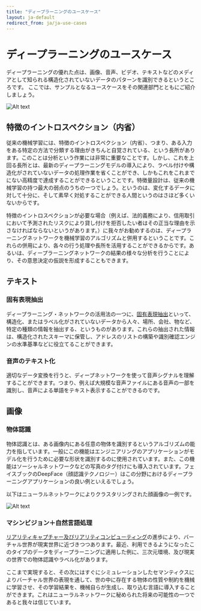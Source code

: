 ```yaml
---
title: "ディープラーニングのユースケース"
layout: ja-default
redirect_from: ja/ja-use-cases
---
```


# ディープラーニングのユースケース

ディープラーニングの優れた点は、画像、音声、ビデオ、テキストなどのメディアとして知られる構造化されていないデータのパターンを識別できるというところです。
ここでは、サンプルとなるユースケースをその関連部門とともにご紹介しましょう。

![Alt text](../img/.png)

## 特徴のイントロスペクション（内省）

従来の機械学習には、特徴のイントロスペクション（内省）、つまり、ある入力をある特定の方法で分類する理由がきちんと自覚されている、という長所があります。このことは分析という作業には非常に重要なことです。しかし、これを上回る長所とは、最新のディープラーニングモデルの導入により、ラベル付けや構造化がされていないデータの処理作業を省くことができ、しかもこれをこれまでにない高精度で達成することができるということです。特徴量設計は、従来の機械学習の持つ最大の弱点のうちの一つでしょう。というのは、変化するデータに対して十分に、そして素早く対処することができる人間というのはさほど多くいないからです。

特徴のイントロスペクションが必要な場合（例えば、法的義務により、信用取引において予測されたリスクにより貸し付けを拒否したい者はその正当な理由を示さなければならないというがあります。）に我々がお勧めするのは、ディープラーニングネットワークを機械学習のアルゴリズムと併用するということです。これらの併用により、各々の行う処理や長所を活用することができるからです。あるいは、ディープラーニングネットワークの結果の様々な分析を行うことにより、その意思決定の仮説を形成することもできます。

## テキスト

### 固有表現抽出

ディープラーニング・ネットワークの活用法の一つに、[固有表現抽出](https://en.wikipedia.org/wiki/Named-entity_recognition)といって、構造化、またはラベル化がされていないデータから人々、場所、会社、物など、特定の種類の情報を抽出する、というものがあります。これらの抽出された情報は、構造化されたスキーマに保管し、アドレスのリストの構築や識別確認エンジンの水準基準などに役立てることができます。

### 音声のテキスト化

適切なデータ変換を行うと、ディープネットワークを使って音声シグナルを理解することができます。つまり、例えば大規模な音声ファイルにある音声の一部を識別し、音声による単語をテキスト表示することができるのです。

## 画像

### 物体認識

物体認識とは、ある画像内にある任意の物体を識別するというアルゴリズムの能力を指しています。一般にこの機能はエンジニアリングのアプリケーションがモデル化を行うために必要な形状を識別するのに使用されています。また、この機能はソーシャルネットワークなどの写真のタグ付けにも導入されています。フェイスブックのDeepFace（顔認識テクノロジー）はこの分野におけるディープラーニングアプリケーションの良い例といえるでしょう。

以下はニューラルネットワークによりクラスタリングされた顔画像の一例です。

![Alt text](../img/faces_tsne.jpg)

### マシンビジョン＋自然言語処理

[リアリティキャプチャー及びリアリティコンピューティング](http://pando.com/2014/02/16/convergence-what-happens-when-virtual-realities-take-over/)の進歩により、バーチャル世界が現実世界に近づきつつあります。最近、利用できるようになったこのタイプのデータをディープラーニングに適用した例に、三次元環境、及び現実の世界での物体認識やラベル化があります。

ここまで実現すると、その次にはすぐにシミュレーションしたセマンティクスによりバーチャル世界の表現を通して、世の中に存在する物体の性質や制約を機械に学習させ、その学習結果を、機械自らが生成し、取り込む言語に導入することができます。これはニューラルネットワークに秘められた将来の可能性の一つであると我々は信じています。
